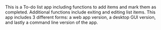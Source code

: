 This is a To-do list app including functions to add items and mark them as completed. Additional functions include exiting and editing list items.
This app includes 3 different forms: a web app version, a desktop GUI version, and lastly a command line version of the app.
